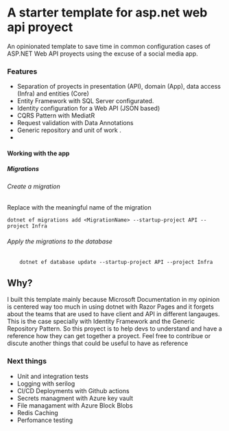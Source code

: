# A starter template for asp.net web api proyect

An opinionated template to save time in common configuration cases of ASP.NET Web API proyects using the excuse of a social media app.


### Features

- Separation of proyects in presentation (API), domain (App), data access (Infra) and entities (Core)
- Entity Framework with SQL Server configurated.
- Identity configuration for a Web API (JSON based)
- CQRS Pattern with MediatR
- Request validation with Data Annotations
- Generic repository and unit of work .
- 
#### Working with the app
##### Migrations
###### Create a migration

Replace <MigrationName> with the meaningful name of the migration
```console
dotnet ef migrations add <MigrationName> --startup-project API --project Infra
```
###### Apply the migrations to the database

```console
	dotnet ef database update --startup-project API --project Infra
```
## Why?
I built this template mainly because Microsoft Documentation in my opinion is centered way too much in using dotnet with Razor Pages and it forgets about the teams that are used to have client and API in different langauges. This is the case specially with Identity Framework and the Generic Repository Pattern. So this proyect is to help devs to understand and have a reference how they can get together a proyect. Feel free to contribue or discute another things that could be useful to have as reference


### Next things
- Unit and integration tests
- Logging with serilog
- CI/CD Deployments with Github actions
- Secrets managment with Azure key vault
- File managament with Azure Block Blobs
- Redis Caching
- Perfomance testing


